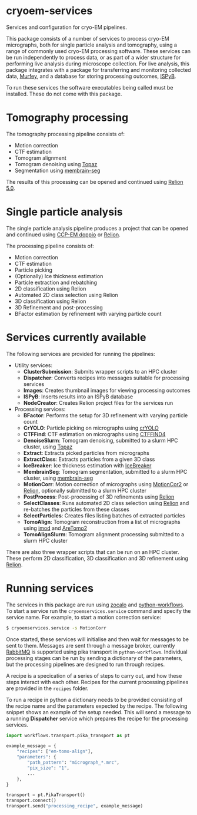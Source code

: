 # cryoem-services

Services and configuration for cryo-EM pipelines.

This package consists of a number of services to process cryo-EM micrographs,
both for single particle analysis and tomography,
using a range of commonly used cryo-EM processing software.
These services can be run independently to process data,
or as part of a wider structure for performing live analysis during microscope collection.
For live analysis, this package integrates with a package
for transferring and monitoring collected data,
[Murfey](https://github.com/DiamondLightSource/python-murfey),
and a database for storing processing outcomes,
[ISPyB](https://github.com/DiamondLightSource/ispyb-database).

To run these services the software executables being called must be installed.
These do not come with this package.

# Tomography processing

The tomography processing pipeline consists of:

- Motion correction
- CTF estimation
- Tomogram alignment
- Tomogram denoising using [Topaz](http://topaz-em.readthedocs.io)
- Segmentation using [membrain-seg](https://github.com/teamtomo/membrain-seg)

The results of this processing can be opened and continued using
[Relion 5.0](https://relion.readthedocs.io).

# Single particle analysis

The single particle analysis pipeline produces a project
that can be opened and continued using
[CCP-EM doppio](https://www.ccpem.ac.uk/docs/doppio/user_guide.html)
or [Relion](https://relion.readthedocs.io).

The processing pipeline consists of:

- Motion correction
- CTF estimation
- Particle picking
- (Optionally) Ice thickness estimation
- Particle extraction and rebatching
- 2D classification using Relion
- Automated 2D class selection using Relion
- 3D classification using Relion
- 3D Refinement and post-processing
- BFactor estimation by refinement with varying particle count

# Services currently available

The following services are provided for running the pipelines:

- Utility services:
  - **ClusterSubmission**: Submits wrapper scripts to an HPC cluster
  - **Dispatcher**: Converts recipes into messages suitable for processing services
  - **Images**: Creates thumbnail images for viewing processing outcomes
  - **ISPyB**: Inserts results into an ISPyB database
  - **NodeCreator**: Creates Relion project files for the services run
- Processing services:
  - **BFactor**: Performs the setup for 3D refinement with varying particle count
  - **CrYOLO**: Particle picking on micrographs using [crYOLO](https://cryolo.readthedocs.io)
  - **CTFFind**: CTF estimation on micrographs using [CTFFIND4](https://grigoriefflab.umassmed.edu/ctffind4)
  - **DenoiseSlurm**: Tomogram denoising, submitted to a slurm HPC cluster, using [Topaz](http://topaz-em.readthedocs.io)
  - **Extract**: Extracts picked particles from micrographs
  - **ExtractClass**: Extracts particles from a given 3D class
  - **IceBreaker**: Ice thickness estimation with [IceBreaker](https://github.com/DiamondLightSource/python-icebreaker)
  - **MembrainSeg**: Tomogram segmentation, submitted to a slurm HPC cluster, using [membrain-seg](https://github.com/teamtomo/membrain-seg)
  - **MotionCorr**: Motion correction of micrographs using [MotionCor2](http://emcore.ucsf.edu/ucsf-software) or [Relion](https://relion.readthedocs.io), optionally submitted to a slurm HPC cluster
  - **PostProcess**: Post-processing of 3D refinements using [Relion](https://relion.readthedocs.io)
  - **SelectClasses**: Runs automated 2D class selection using [Relion](https://relion.readthedocs.io) and re-batches the particles from these classes
  - **SelectParticles**: Creates files listing batches of extracted particles
  - **TomoAlign**: Tomogram reconstruction from a list of micrographs using [imod](https://bio3d.colorado.edu/imod) and [AreTomo2](https://github.com/czimaginginstitute/AreTomo2)
  - **TomoAlignSlurm**: Tomogram alignment processing submitted to a slurm HPC cluster

There are also three wrapper scripts that can be run on an HPC cluster.
These perform 2D classification, 3D classification and 3D refinement
using [Relion](https://relion.readthedocs.io).

# Running services

The services in this package are run using
[zocalo](https://github.com/DiamondLightSource/python-zocalo)
and [python-workflows](https://github.com/DiamondLightSource/python-workflows).
To start a service run the `cryoemservices.service` command and specify the service name.
For example, to start a motion correction service:

```bash
$ cryoemservices.service -s MotionCorr
```

Once started, these services will initialise and then wait for messages to be sent to them.
Messages are sent through a message broker,
currently [RabbitMQ](http://www.rabbitmq.com) is supported using pika transport in `python-workflows`.
Individual processing stages can be run by sending a dictionary of the parameters,
but the processing pipelines are designed to run through recipes.

A recipe is a specication of a series of steps to carry out,
and how these steps interact with each other.
Recipes for the current processing pipelines are provided in the `recipes` folder.

To run a recipe in python a dictionary needs to be provided consisting of
the recipe name and the parameters expected by the recipe.
The following snippet shows an example of the setup needed.
This will send a message to a running **Dispatcher** service which
prepares the recipe for the processing services.

```python
import workflows.transport.pika_transport as pt

example_message = {
    "recipes": ["em-tomo-align"],
    "parameters": {
        "path_pattern": "micrograph_*.mrc",
        "pix_size": "1",
        ...
    },
}

transport = pt.PikaTransport()
transport.connect()
transport.send("processing_recipe", example_message)
```

